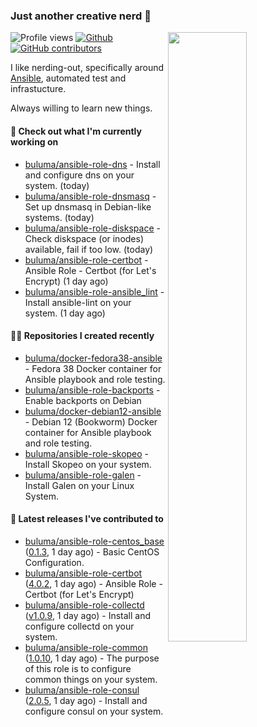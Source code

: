 ### Just another creative nerd 👋


![Profile views](https://gpvc.arturio.dev/buluma) <a href="https://gitstats.me/buluma">
  <img align="right" src="https://github-readme-stats.vercel.app/api?username=buluma&theme=gotham&show_icons=true" width="50%"/>
</a>
[![Github](https://img.shields.io/badge/-buluma-black?style=flat&labelColor=black&logo=github&logoColor=white&include_all_commits=true&count_private=true)](https://gitstats.me/buluma)
[![GitHub contributors](https://img.shields.io/github/contributors/buluma/badges.svg)](https://GitHub.com/buluma/badges/graphs/contributors/)

I like nerding-out, specifically around [Ansible](https://github.com/ansible/ansible), automated test and infrastucture.

Always willing to learn new things.

#### 👷 Check out what I'm currently working on

- [buluma/ansible-role-dns](https://github.com/buluma/ansible-role-dns) - Install and configure dns on your system. (today)
- [buluma/ansible-role-dnsmasq](https://github.com/buluma/ansible-role-dnsmasq) - Set up dnsmasq in Debian-like systems. (today)
- [buluma/ansible-role-diskspace](https://github.com/buluma/ansible-role-diskspace) - Check diskspace (or inodes) available, fail if too low. (today)
- [buluma/ansible-role-certbot](https://github.com/buluma/ansible-role-certbot) - Ansible Role - Certbot (for Let&#39;s Encrypt) (1 day ago)
- [buluma/ansible-role-ansible_lint](https://github.com/buluma/ansible-role-ansible_lint) - Install ansible-lint on your system. (1 day ago)

#### 👨‍💻 Repositories I created recently

- [buluma/docker-fedora38-ansible](https://github.com/buluma/docker-fedora38-ansible) - Fedora 38 Docker container for Ansible playbook and role testing.
- [buluma/ansible-role-backports](https://github.com/buluma/ansible-role-backports) - Enable backports on Debian
- [buluma/docker-debian12-ansible](https://github.com/buluma/docker-debian12-ansible) - Debian 12 (Bookworm) Docker container for Ansible playbook and role testing.
- [buluma/ansible-role-skopeo](https://github.com/buluma/ansible-role-skopeo) - Install Skopeo on your system.
- [buluma/ansible-role-galen](https://github.com/buluma/ansible-role-galen) - Install Galen on your Linux System.

#### 🚀 Latest releases I've contributed to

- [buluma/ansible-role-centos_base](https://github.com/buluma/ansible-role-centos_base) ([0.1.3](https://github.com/buluma/ansible-role-centos_base/releases/tag/0.1.3), 1 day ago) - Basic CentOS Configuration.
- [buluma/ansible-role-certbot](https://github.com/buluma/ansible-role-certbot) ([4.0.2](https://github.com/buluma/ansible-role-certbot/releases/tag/4.0.2), 1 day ago) - Ansible Role - Certbot (for Let&#39;s Encrypt)
- [buluma/ansible-role-collectd](https://github.com/buluma/ansible-role-collectd) ([v1.0.9](https://github.com/buluma/ansible-role-collectd/releases/tag/v1.0.9), 1 day ago) - Install and configure collectd on your system.
- [buluma/ansible-role-common](https://github.com/buluma/ansible-role-common) ([1.0.10](https://github.com/buluma/ansible-role-common/releases/tag/1.0.10), 1 day ago) - The purpose of this role is to configure common things on your system.
- [buluma/ansible-role-consul](https://github.com/buluma/ansible-role-consul) ([2.0.5](https://github.com/buluma/ansible-role-consul/releases/tag/2.0.5), 1 day ago) - Install and configure consul on your system.


